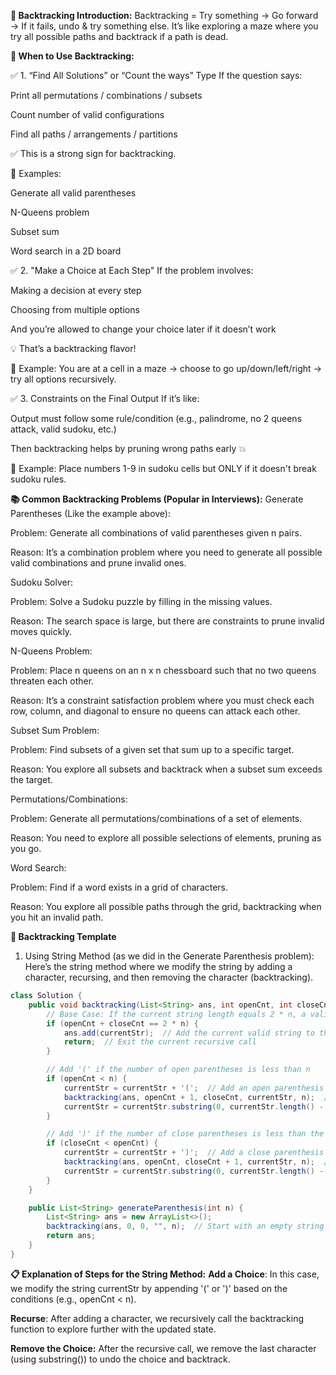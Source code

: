 **🌟 Backtracking Introduction:**
Backtracking = Try something → Go forward → If it fails, undo & try something else.
It’s like exploring a maze where you try all possible paths and backtrack if a path is dead.


**🌈 When to Use Backtracking:**

✅ 1. “Find All Solutions” or “Count the ways” Type
If the question says:

Print all permutations / combinations / subsets

Count number of valid configurations

Find all paths / arrangements / partitions

✅ This is a strong sign for backtracking.

🧠 Examples:

Generate all valid parentheses

N-Queens problem

Subset sum

Word search in a 2D board

✅ 2. "Make a Choice at Each Step"
If the problem involves:

Making a decision at every step

Choosing from multiple options

And you’re allowed to change your choice later if it doesn’t work

💡 That’s a backtracking flavor!

🧠 Example:
You are at a cell in a maze → choose to go up/down/left/right → try all options recursively.

✅ 3. Constraints on the Final Output
If it’s like:

Output must follow some rule/condition (e.g., palindrome, no 2 queens attack, valid sudoku, etc.)

Then backtracking helps by pruning wrong paths early 💥

🧠 Example:
Place numbers 1-9 in sudoku cells but ONLY if it doesn't break sudoku rules.


**📚 Common Backtracking Problems (Popular in Interviews):**
Generate Parentheses (Like the example above):

Problem: Generate all combinations of valid parentheses given n pairs.

Reason: It’s a combination problem where you need to generate all possible valid combinations and prune invalid ones.

Sudoku Solver:

Problem: Solve a Sudoku puzzle by filling in the missing values.

Reason: The search space is large, but there are constraints to prune invalid moves quickly.

N-Queens Problem:

Problem: Place n queens on an n x n chessboard such that no two queens threaten each other.

Reason: It’s a constraint satisfaction problem where you must check each row, column, and diagonal to ensure no queens can attack each other.

Subset Sum Problem:

Problem: Find subsets of a given set that sum up to a specific target.

Reason: You explore all subsets and backtrack when a subset sum exceeds the target.

Permutations/Combinations:

Problem: Generate all permutations/combinations of a set of elements.

Reason: You need to explore all possible selections of elements, pruning as you go.

Word Search:

Problem: Find if a word exists in a grid of characters.

Reason: You explore all possible paths through the grid, backtracking when you hit an invalid path.

**📜 Backtracking Template**
1. Using String Method (as we did in the Generate Parenthesis problem):
Here’s the string method where we modify the string by adding a character, recursing, and then removing the character (backtracking).

```java
class Solution {
    public void backtracking(List<String> ans, int openCnt, int closeCnt, String currentStr, int n) {
        // Base Case: If the current string length equals 2 * n, a valid solution is found
        if (openCnt + closeCnt == 2 * n) {
            ans.add(currentStr);  // Add the current valid string to the result list
            return;  // Exit the current recursive call
        }

        // Add '(' if the number of open parentheses is less than n
        if (openCnt < n) {
            currentStr = currentStr + '(';  // Add an open parenthesis to the string
            backtracking(ans, openCnt + 1, closeCnt, currentStr, n);  // Recurse with the updated string
            currentStr = currentStr.substring(0, currentStr.length() - 1);  // Backtrack by removing '('
        }

        // Add ')' if the number of close parentheses is less than the number of open parentheses
        if (closeCnt < openCnt) {
            currentStr = currentStr + ')';  // Add a close parenthesis to the string
            backtracking(ans, openCnt, closeCnt + 1, currentStr, n);  // Recurse with the updated string
            currentStr = currentStr.substring(0, currentStr.length() - 1);  // Backtrack by removing ')'
        }
    }

    public List<String> generateParenthesis(int n) {
        List<String> ans = new ArrayList<>();
        backtracking(ans, 0, 0, "", n);  // Start with an empty string
        return ans;
    }
}

```

**📋 Explanation of Steps for the String Method:**
**Add a Choice**: In this case, we modify the string currentStr by appending '(' or ')' based on the conditions (e.g., openCnt < n).

**Recurse**: After adding a character, we recursively call the backtracking function to explore further with the updated state.

**Remove the Choice:** After the recursive call, we remove the last character (using substring()) to undo the choice and backtrack.
